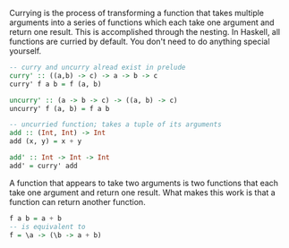 Currying is the process of transforming a function that takes multiple arguments into a series of functions which each take one argument and return one result. This is accomplished through the nesting. In Haskell, all functions are curried by default. You don't need to do anything special yourself.
```haskell
-- curry and uncurry alread exist in prelude
curry' :: ((a,b) -> c) -> a -> b -> c
curry' f a b = f (a, b)

uncurry' :: (a -> b -> c) -> ((a, b) -> c)
uncurry' f (a, b) = f a b

-- uncurried function; takes a tuple of its arguments
add :: (Int, Int) -> Int
add (x, y) = x + y

add' :: Int -> Int -> Int
add' = curry' add
```
A function that appears to take two arguments is two functions that each take one argument and return one result. What makes this work is that a function can return another function.
```haskell
f a b = a + b
-- is equivalent to
f = \a -> (\b -> a + b)
```

